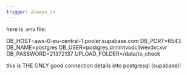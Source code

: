 ```yaml
---
trigger: always_on
---
```


here is .env file:

DB_HOST=aws-0-eu-central-1.pooler.supabase.com
DB_PORT=6543
DB_NAME=postgres
DB_USER=postgres.dmlmtvodcliwevdxcxvr
DB_PASSWORD=21372137
UPLOAD_FOLDER=/data/to_check

this is THE ONLY good connection details into postgresql (supabase)!